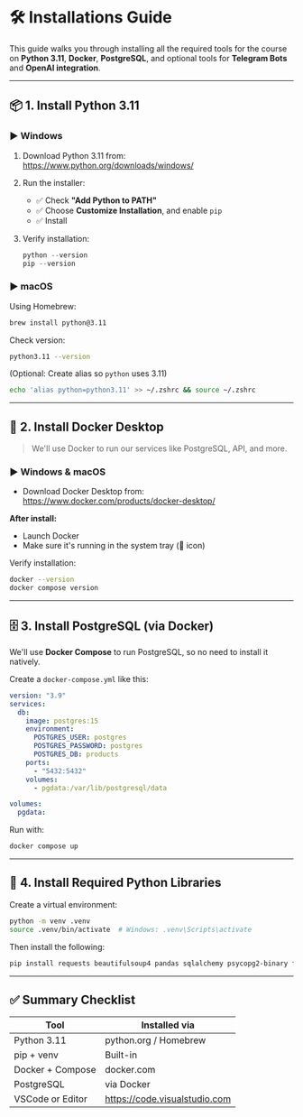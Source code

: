 # 🛠️ Installations Guide

This guide walks you through installing all the required tools for the course on **Python 3.11**, **Docker**, **PostgreSQL**, and optional tools for **Telegram Bots** and **OpenAI integration**.

---

## 📦 1. Install Python 3.11

### ▶ Windows

1. Download Python 3.11 from:  
   https://www.python.org/downloads/windows/
2. Run the installer:

   - ✅ Check **"Add Python to PATH"**
   - ✅ Choose **Customize Installation**, and enable `pip`
   - ✅ Install

3. Verify installation:
   ```powershell
   python --version
   pip --version
   ```

### ▶ macOS

Using Homebrew:

```bash
brew install python@3.11
```

Check version:

```bash
python3.11 --version
```

(Optional: Create alias so `python` uses 3.11)

```bash
echo 'alias python=python3.11' >> ~/.zshrc && source ~/.zshrc
```

---

## 🐳 2. Install Docker Desktop

> We'll use Docker to run our services like PostgreSQL, API, and more.

### ▶ Windows & macOS

- Download Docker Desktop from:  
  https://www.docker.com/products/docker-desktop/

**After install:**

- Launch Docker
- Make sure it's running in the system tray (🐳 icon)

Verify installation:

```bash
docker --version
docker compose version
```

---

## 🗄 3. Install PostgreSQL (via Docker)

We'll use **Docker Compose** to run PostgreSQL, so no need to install it natively.

Create a `docker-compose.yml` like this:

```yaml
version: "3.9"
services:
  db:
    image: postgres:15
    environment:
      POSTGRES_USER: postgres
      POSTGRES_PASSWORD: postgres
      POSTGRES_DB: products
    ports:
      - "5432:5432"
    volumes:
      - pgdata:/var/lib/postgresql/data

volumes:
  pgdata:
```

Run with:

```bash
docker compose up
```

---

## 🧪 4. Install Required Python Libraries

Create a virtual environment:

```bash
python -m venv .venv
source .venv/bin/activate  # Windows: .venv\Scripts\activate
```

Then install the following:

```bash
pip install requests beautifulsoup4 pandas sqlalchemy psycopg2-binary fastapi uvicorn python-telegram-bot openai
```

---

## ✅ Summary Checklist

| Tool             | Installed via                 |
| ---------------- | ----------------------------- |
| Python 3.11      | python.org / Homebrew         |
| pip + venv       | Built-in                      |
| Docker + Compose | docker.com                    |
| PostgreSQL       | via Docker                    |
| VSCode or Editor | https://code.visualstudio.com |
